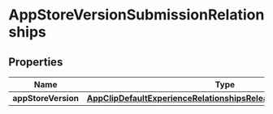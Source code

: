 

# AppStoreVersionSubmissionRelationships


## Properties

| Name | Type | Description | Notes |
|------------ | ------------- | ------------- | -------------|
|**appStoreVersion** | [**AppClipDefaultExperienceRelationshipsReleaseWithAppStoreVersion**](AppClipDefaultExperienceRelationshipsReleaseWithAppStoreVersion.md) |  |  [optional] |



